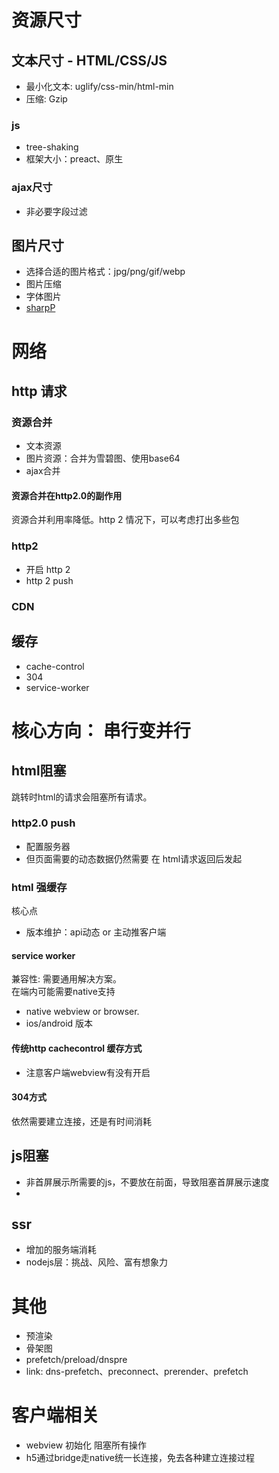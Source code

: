 # 资源尺寸
## 文本尺寸 - HTML/CSS/JS
* 最小化文本: uglify/css-min/html-min
* 压缩: Gzip
### js
* tree-shaking
* 框架大小：preact、原生
### ajax尺寸
* 非必要字段过滤
## 图片尺寸
* 选择合适的图片格式：jpg/png/gif/webp
* 图片压缩
* 字体图片
* [sharpP](https://blog.51cto.com/12676390/1905812?source=dra)


# 网络
## http 请求
### 资源合并
* 文本资源
* 图片资源：合并为雪碧图、使用base64
* ajax合并
#### 资源合并在http2.0的副作用
资源合并利用率降低。http 2 情况下，可以考虑打出多些包
### http2
* 开启 http 2
* http 2 push
### CDN
## 缓存
* cache-control
* 304
* service-worker

# 核心方向： 串行变并行
## html阻塞
跳转时html的请求会阻塞所有请求。
### http2.0 push
* 配置服务器
* 但页面需要的动态数据仍然需要 在 html请求返回后发起
### html 强缓存
核心点
* 版本维护：api动态 or 主动推客户端
#### service worker
兼容性: 需要通用解决方案。  
在端内可能需要native支持
* native webview or browser. 
* ios/android 版本
#### 传统http cachecontrol 缓存方式
* 注意客户端webview有没有开启
#### 304方式
依然需要建立连接，还是有时间消耗

## js阻塞
* 非首屏展示所需要的js，不要放在前面，导致阻塞首屏展示速度
* <script async/defer ></script>

## ssr
* 增加的服务端消耗
* nodejs层：挑战、风险、富有想象力

# 其他
* 预渲染
* 骨架图
* prefetch/preload/dnspre
* link: dns-prefetch、preconnect、prerender、prefetch

# 客户端相关
* webview 初始化 阻塞所有操作
* h5通过bridge走native统一长连接，免去各种建立连接过程
